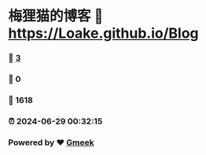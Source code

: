 # 梅狸猫的博客 :link: https://Loake.github.io/Blog 
### :page_facing_up: [3](https://Loake.github.io/Blog/tag.html) 
### :speech_balloon: 0 
### :hibiscus: 1618 
### :alarm_clock: 2024-06-29 00:32:15 
### Powered by :heart: [Gmeek](https://github.com/Meekdai/Gmeek)

